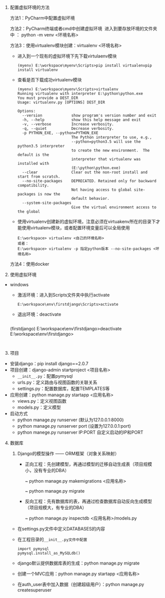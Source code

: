 1. 配置虚拟环境的方法

   方法1：PyCharm中配置虚拟坏境

   方法2：PyCharm终端或者cmd中创建虚拟环境
   ​	进入到要存放环境的文件夹中 ： python -m venv <环境名称>

   方法3：使用virtualenv模块创建：virtualenv <环境名称>

   - 进入到一个现有的虚拟环境下先下载virtulaenv模块

     ```
     (myenv) E:\workspace\myenv\Scripts>pip install virtualenvpip install virtualenv
     ```

   - 查看是否下载成功virtualenv模块

     ```
     (myenv) E:\workspace\myenv\Scripts>virtualenv
     Running virtualenv with interpreter E:\python\python.exe
     You must provide a DEST_DIR
     Usage: virtualenv.py [OPTIONS] DEST_DIR
     
     Options:
       --version             show program's version number and exit
       -h, --help            show this help message and exit
       -v, --verbose         Increase verbosity.
       -q, --quiet           Decrease verbosity.
       -p PYTHON_EXE, --python=PYTHON_EXE
                             The Python interpreter to use, e.g.,
                             --python=python3.5 will use the python3.5 interpreter
                             to create the new environment.  The default is the
                             interpreter that virtualenv was installed with
                             (E:\python\python.exe)
       --clear               Clear out the non-root install and start from scratch.
       --no-site-packages    DEPRECATED. Retained only for backward compatibility.
                             Not having access to global site-packages is now the
                             default behavior.
       --system-site-packages
                             Give the virtual environment access to the global
     ```

   - 使用virtualenv创建新的虚拟环境，注意必须在virtuakenv所在的目录下才能使用virtualenv模块，或者配置环境变量后可以全局使用

     ```
     E:\workspace> virtualenv <自己的环境名称>
     或者：
     E:\workspace> virtualenv -p 指定python版本 --no-site-packages <环境名称>
     ```

   方法4：使用docker

2. 使用虚拟环境

- windows

  - 激活环境：进入到Scripts文件夹中执行activate

    ```
    E:\workspace\env\firstdjango\Scripts>activate
    ```

  - 退出环境：deactivate

    ```
  (firstdjango) E:\workspace\env\firstdjango>deactivate
    E:\workspace\env\firstdjango>
    ```
  

3. 项目

- 安装django：pip install django==2.0.7
- 项目创建：django-admin startproject  <项目名称>
  - `__init__.py`：配置pymysql
  - urls.py：定义路由与视图函数的关联关系
  - settings.py：配置数据库，配置TEMPLATES等
- 应用创建：python manage.py startapp <应用名称>
  - views.py：定义视图函数
  - models.py：定义模型
- 启动方式
  - python manage.py runserver (默认为127.0.0.1:8000)
  - python manage.py runserver port (设置为127.0.0.1:port)
  - python manege.py runserver IP:PORT 自定义启动的IP和PORT

4. 数据库

   1. Django的模型操作 —— ORM框架（对象关系映射）

      - 正向工程：先创建模型，再通过模型的迁移自动生成表（项目规模小，没有专业的DBA）
   
        ~ python manage.py makemigrations <应用名称>
   
        ~ python manage.py  migrate
   
      - 反向工程：先有数据库的表，再通过检查数据库自动反向生成模型（项目规模大，有专业的DBA）
   
        ~ python manage.py inspectdb <应用名称>/models.py
   
   - 在settings.py文件中定义DATABASES的内容
   
   - 在工程目录的`__init__.py文件中配置`
   
     ```
     import pymysql
     pymysql.install_as_MySQLdb()
     ```
   
   - django默认提供数据库表的生成：python manage.py migrate
   
   - 创建一个MVC应用：python manage.py startapp <应用名称>
   
   - 在auth_user表中加入数据（创建超级用户）：python manage.py createsuperuser
   
     
